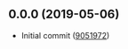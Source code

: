 ## 0.0.0 (2019-05-06)

* Initial commit ([9051972](https://github.com/MatchAndGo/web/commit/9051972))



